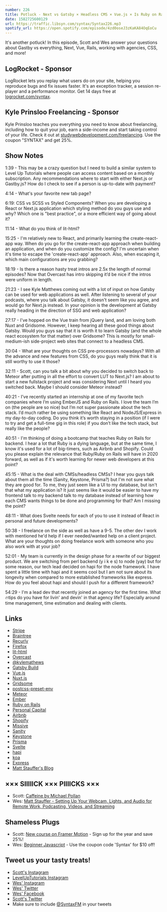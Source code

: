 ```yaml
---
number: 226
title: Potluck - Next vs Gatsby × Headless CMS × Vue.js × Is Ruby on Rails still good? × More!
date: 1582725600129
url: https://traffic.libsyn.com/syntax/Syntax226.mp3
spotify_url: https://open.spotify.com/episode/4zd0oseJ3zKaKA84OqEoCu
---
```


It's another potluck! In this episode, Scott and Wes answer your questions about Gastby vs everything, Next, Vue, Rails, working with agencies, CSS, and more!

## LogRocket - Sponsor
LogRocket lets you replay what users do on your site, helping you reproduce bugs and fix issues faster. It's an exception tracker, a session re-player and a performance monitor. Get 14 days free at [logrocket.com/syntax](https://logrocket.com/syntax).

## Kyle Prinsloo Freelancing - Sponsor
Kyle Prinsloo teaches you everything you need to know about freelancing, including how to quit your job, earn a side-income and start taking control of your life. Check it out at [studywebdevelopment.com/freelancing](https://studywebdevelopment.com/freelancing). Use the coupon "SYNTAX" and get 25%.

## Show Notes

1:39 - This may be a crazy question but I need to build a similar system to Level Up Tutorials where people can access content based on a monthly subscription. Any recommendations where to start with either Next.js or Gastby.js? How do I check to see if a person is up-to-date with payment?

4:14 - What's your favorite new tab page?

6:19: CSS vs SCSS vs Styled Components? When you are developing a React or Next.js application which styling method do you guys use and why? Which one is "best practice", or a more efficient way of going about it?

11:14 - What do you think of lit-html?

15:25 - I'm relatively new to React, and primarily learning the create-react-app way. When do you go for the create-react-app approach when building an application, and when do you customize the config? I'm uncertain when it's time to escape the 'create-react-app' approach. Also, when escaping it, which main configurations are you grabbing?

18:19 - Is there a reason hasty treat intros are 2.5x the length of normal episodes? Now that Overcast has intro skipping it’d be nice if the intros were uniform in length.

21:23 - I see Kyle Matthews coming out with a lot of input on how Gatsby can be used for web applications as well. After listening to several of your podcasts, where you talk about Gatsby, it doesn't seem like you agree, and would go for Next.js instead. In your opinion is the development at Gatsby really heading in the direction of SSG and web application?

27:17 - I've hopped on the Vue train from jQuery land, and am loving both Nuxt and Gridsome. However, I keep hearing all these good things about Gatsby. Would you guys say that it is worth it to learn Gatsby (and the whole react ecosystem for that matter) over Gridsome? This is mostly for small-medium-ish side-project web sites that connect to a headless CMS.

30:04 - What are your thoughts on CSS pre-processors nowadays? With all the advance and new features from CSS, do you guys really think that it is still worthy to use it those?

32:11 - Scott, can you talk a bit about why you decided to switch back to Meteor after putting in all the effort to convert LUT to Next.js? I am about to start a new fullstack project and was considering Next until I heard you switched back. Maybe I should consider Meteor instead?

40:21 - I’ve recently started an internship at one of my favorite tech companies where I’m using EmberJS and Ruby on Rails. I love the team I’m on (the people are so nice) but I’m not super passionate about the tech stack. I’d much rather be using something like React and NodeJS/Express in my day-to-day coding. Do you think it’s worth staying in a position (if I were to try and get a full-time gig in this role) if you don’t like the tech stack, but really like the people?

40:51 - I'm thinking of doing a bootcamp that teaches Ruby on Rails for backend. I hear a lot that Ruby is a dying language, but at the same time, I know it's used for a lot of big-timers, such as Airbnb and Shopify. Could you please explain the relevance that Ruby/Ruby on Rails will have in 2020 forward, as well as if it's worth learning for newer web developers at this point?

45:15 - What is the deal with CMSs/headless CMSs? I hear you guys talk about them all the time (Sanity, Keystone, Prisma?) but I'm not sure what they are good for. To me, they just seem like a UI to my database, but isn't that what my application is? It just seems like it would be easier to have my frontend talk to my backend talk to my database instead of learning how each CMS wants things to be done and programming for that? Am I missing the point?

48:11 - What does Svelte needs for each of you to use it instead of React in personal and future developments?

50:38 - I freelance on the side as well as have a 9-5. The other dev I work with mentioned he'd help if I ever needed/wanted help on a client project. What are your thoughts on doing freelance work with someone who you also work with at your job?

52:01 - My team is currently in the design phase for a rewrite of our biggest product. We are switching from perl backend (y i k e s) to node (yay) but for some reason, our tech lead decided on hapi for the node framework. I have spent a little time with hapi and it seems cool but I am not sure about its longevity when compared to more established frameworks like express. How do you feel about hapi and should I push for a different framework?

54:29 - I'm a lead dev that recently joined an agency for the first time. What 🔥tips do you have for livin' and devin' in that agency life? Especially around time management, time estimation and dealing with clients.

## Links
* [Stripe](https://stripe.com/)
* [Braintree](https://www.braintreepayments.com/)
* [Recurly](https://recurly.com/)
* [Firefox](https://www.mozilla.org/en-US/firefox/)
* [lit-html](https://lit-html.polymer-project.org/)
* [Overcast](https://overcast.fm/)
* [@kylemathews](https://twitter.com/kylemathews)
* [Gatsby Build](https://www.gatsbyjs.org/docs/overview-of-the-gatsby-build-process/)
* [Vue.js](https://vuejs.org/)
* [Nuxt.js](https://nuxtjs.org/)
* [Gridsome](https://gridsome.org/)
* [postcss-preset-env](https://preset-env.cssdb.org/)
* [Meteor](https://www.meteor.com/)
* [Ember](https://emberjs.com/)
* [Ruby on Rails](https://rubyonrails.org/)
* [Personal Capital](https://www.personalcapital.com/)
* [Airbnb](https://www.airbnb.com/)
* [Shopify](https://www.shopify.com/)
* [Missive](https://missiveapp.com/)
* [Sanity](https://www.sanity.io/syntax)
* [Keystone](https://www.keystonejs.com/)
* [Prisma](https://www.prisma.io/)
* [Svelte](https://svelte.dev/)
* [hapi](https://hapi.dev/)
* [koa](https://koajs.com/)
* [Express](https://expressjs.com/)
* [Matt Stauffer's Blog](https://mattstauffer.com/blog/)

## ××× SIIIIICK ××× PIIIICKS ×××
* Scott: [Caffeine by Michael Pollan](https://www.audible.com/pd/Caffeine-Audiobook/B083MVZ91Y)
* Wes: [Matt Stauffer - Setting Up Your Webcam, Lights, and Audio for Remote Work, Podcasting, Videos, and Streaming](https://mattstauffer.com/blog/setting-up-your-webcam-lights-and-audio-for-remote-work-podcasting-videos-and-streaming/) 

## Shameless Plugs
* Scott: [New course on Framer Motion](https://www.leveluptutorials.com/pro) - Sign up for the year and save 25%!
* Wes: [Beginner Javascript](https://beginnerjavascript.com) - Use the coupon code 'Syntax' for $10 off!

## Tweet us your tasty treats!
* [Scott's Instagram](https://www.instagram.com/stolinski/)
* [LevelUpTutorials Instagram](https://www.instagram.com/LevelUpTutorials/)
* [Wes' Instagram](https://www.instagram.com/wesbos/)
* [Wes' Twitter](https://twitter.com/wesbos)
* [Wes' Facebook](https://www.facebook.com/wesbos.developer)
* [Scott's Twitter](https://twitter.com/stolinski)
* Make sure to include [@SyntaxFM](https://twitter.com/SyntaxFM) in your tweets
